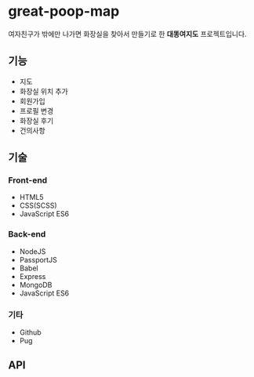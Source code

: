 # great-poop-map

여자친구가 밖에만 나가면 화장실을 찾아서 만들기로 한 **대똥여지도** 프로젝트입니다.

## 기능

- 지도
- 화장실 위치 추가
- 회원가입
- 프로필 변경
- 화장실 후기
- 건의사항

## 기술

### Front-end

- HTML5
- CSS(SCSS)
- JavaScript ES6

### Back-end

- NodeJS
- PassportJS
- Babel
- Express
- MongoDB
- JavaScript ES6

### 기타

- Github
- Pug

## API
